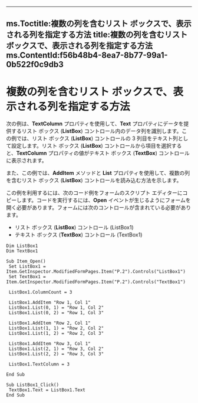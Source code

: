 

---
ms.Toctitle:複数の列を含むリスト ボックスで、表示される列を指定する方法
title:複数の列を含むリスト ボックスで、表示される列を指定する方法
ms.ContentId:f56b48b4-8ea7-8b77-99a1-0b522f0c9db3
---
# 複数の列を含むリスト ボックスで、表示される列を指定する方法




次の例は、**TextColumn** プロパティを使用して、**Text** プロパティにデータを提供するリスト ボックス (**ListBox**) コントロール内のデータ列を識別します。この例では、リスト ボックス (**ListBox**) コントロールの 3 列目をテキスト列として設定します。リスト ボックス (**ListBox**) コントロールから項目を選択すると、**TextColumn** プロパティの値がテキスト ボックス (**TextBox**) コントロールに表示されます。



また、この例では、**AddItem** メソッドと **List** プロパティを使用して、複数の列を含むリスト ボックス (**ListBox**) コントロールを読み込む方法を示します。



この例を利用するには、次のコード例をフォームのスクリプト エディターにコピーします。コードを実行するには、**Open** イベントが生じるようにフォームを開く必要があります。フォームには次のコントロールが含まれている必要があります。

- リスト ボックス (**ListBox**) コントロール (ListBox1)
- テキスト ボックス (**TextBox**) コントロール (TextBox1)


```sourcecode
Dim ListBox1 
Dim TextBox1 
 
Sub Item_Open() 
 Set ListBox1 = Item.GetInspector.ModifiedFormPages.Item("P.2").Controls("ListBox1") 
 Set TextBox1 = Item.GetInspector.ModifiedFormPages.Item("P.2").Controls("TextBox1") 
 
 ListBox1.ColumnCount = 3 
 
 ListBox1.AddItem "Row 1, Col 1" 
 ListBox1.List(0, 1) = "Row 1, Col 2" 
 ListBox1.List(0, 2) = "Row 1, Col 3" 
 
 ListBox1.AddItem "Row 2, Col 1" 
 ListBox1.List(1, 1) = "Row 2, Col 2" 
 ListBox1.List(1, 2) = "Row 2, Col 3" 
 
 ListBox1.AddItem "Row 3, Col 1" 
 ListBox1.List(2, 1) = "Row 3, Col 2" 
 ListBox1.List(2, 2) = "Row 3, Col 3" 
 
 ListBox1.TextColumn = 3 
 
End Sub 
 
Sub ListBox1_Click() 
 TextBox1.Text = ListBox1.Text 
End Sub
```



